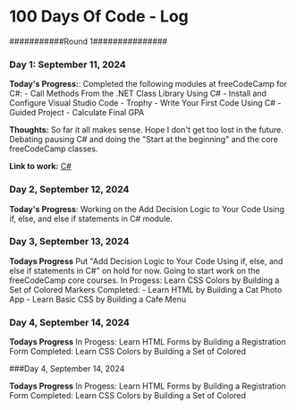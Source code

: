 # 100 Days Of Code - Log

###########Round 1###############
### Day 1: September 11, 2024

**Today's Progress:**: Completed the following modules at freeCodeCamp for C#:
                      - Call Methods From the .NET Class Library Using C#
                      - Install and Configure Visual Studio Code
                      - Trophy - Write Your First Code Using C#
                      - Guided Project - Calculate Final GPA

**Thoughts:** So far it all makes sense. Hope I don't get too lost in the future. Debating pausing C# and doing the "Start at the beginning" and the core freeCodeCamp classes.

**Link to work:** [C#](https://www.freecodecamp.org/learn/foundational-c-sharp-with-microsoft/create-and-run-simple-c-sharp-console-applications/call-methods-from-the-dot-net-class-library-using-c-sharp)

### Day 2, September 12, 2024

**Today's Progress**: Working on the Add Decision Logic to Your Code Using if, else, and else if statements in C# module.

### Day 3, September 13, 2024

**Todays Progress** Put "Add Decision Logic to Your Code Using if, else, and else if statements in C#" on hold for now. Going to start
                    work on the freeCodeCamp core courses.
                    In Progess: Learn CSS Colors by Building a Set of Colored Markers
                    Completed:
                        - Learn HTML by Building a Cat Photo App
                        - Learn Basic CSS by Building a Cafe Menu

### Day 4, September 14, 2024

**Todays Progress** In Progess: Learn HTML Forms by Building a Registration Form
                Completed: Learn CSS Colors by Building a Set of Colored 

###Day 4, September 14, 2024

**Todays Progress** In Progess: Learn HTML Forms by Building a Registration Form 
Completed: Learn CSS Colors by Building a Set of Colored